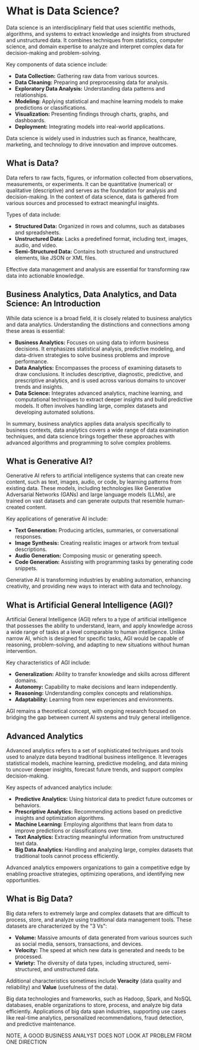 # What is Data Science?

Data science is an interdisciplinary field that uses scientific methods, algorithms, and systems to extract knowledge and insights from structured and unstructured data. It combines techniques from statistics, computer science, and domain expertise to analyze and interpret complex data for decision-making and problem-solving.

Key components of data science include:

- **Data Collection:** Gathering raw data from various sources.
- **Data Cleaning:** Preparing and preprocessing data for analysis.
- **Exploratory Data Analysis:** Understanding data patterns and relationships.
- **Modeling:** Applying statistical and machine learning models to make predictions or classifications.
- **Visualization:** Presenting findings through charts, graphs, and dashboards.
- **Deployment:** Integrating models into real-world applications.

Data science is widely used in industries such as finance, healthcare, marketing, and technology to drive innovation and improve outcomes.


## What is Data?

Data refers to raw facts, figures, or information collected from observations, measurements, or experiments. It can be quantitative (numerical) or qualitative (descriptive) and serves as the foundation for analysis and decision-making. In the context of data science, data is gathered from various sources and processed to extract meaningful insights.

Types of data include:

- **Structured Data:** Organized in rows and columns, such as databases and spreadsheets.
- **Unstructured Data:** Lacks a predefined format, including text, images, audio, and video.
- **Semi-Structured Data:** Contains both structured and unstructured elements, like JSON or XML files.

Effective data management and analysis are essential for transforming raw data into actionable knowledge.


## Business Analytics, Data Analytics, and Data Science: An Introduction

While data science is a broad field, it is closely related to business analytics and data analytics. Understanding the distinctions and connections among these areas is essential:

- **Business Analytics:** Focuses on using data to inform business decisions. It emphasizes statistical analysis, predictive modeling, and data-driven strategies to solve business problems and improve performance.
- **Data Analytics:** Encompasses the process of examining datasets to draw conclusions. It includes descriptive, diagnostic, predictive, and prescriptive analytics, and is used across various domains to uncover trends and insights.
- **Data Science:** Integrates advanced analytics, machine learning, and computational techniques to extract deeper insights and build predictive models. It often involves handling large, complex datasets and developing automated solutions.

In summary, business analytics applies data analysis specifically to business contexts, data analytics covers a wide range of data examination techniques, and data science brings together these approaches with advanced algorithms and programming to solve complex problems.


## What is Generative AI?

Generative AI refers to artificial intelligence systems that can create new content, such as text, images, audio, or code, by learning patterns from existing data. These models, including technologies like Generative Adversarial Networks (GANs) and large language models (LLMs), are trained on vast datasets and can generate outputs that resemble human-created content.

Key applications of generative AI include:

- **Text Generation:** Producing articles, summaries, or conversational responses.
- **Image Synthesis:** Creating realistic images or artwork from textual descriptions.
- **Audio Generation:** Composing music or generating speech.
- **Code Generation:** Assisting with programming tasks by generating code snippets.

Generative AI is transforming industries by enabling automation, enhancing creativity, and providing new ways to interact with data and technology.

## What is Artificial General Intelligence (AGI)?

Artificial General Intelligence (AGI) refers to a type of artificial intelligence that possesses the ability to understand, learn, and apply knowledge across a wide range of tasks at a level comparable to human intelligence. Unlike narrow AI, which is designed for specific tasks, AGI would be capable of reasoning, problem-solving, and adapting to new situations without human intervention.

Key characteristics of AGI include:

- **Generalization:** Ability to transfer knowledge and skills across different domains.
- **Autonomy:** Capability to make decisions and learn independently.
- **Reasoning:** Understanding complex concepts and relationships.
- **Adaptability:** Learning from new experiences and environments.

AGI remains a theoretical concept, with ongoing research focused on bridging the gap between current AI systems and truly general intelligence.

## Advanced Analytics

Advanced analytics refers to a set of sophisticated techniques and tools used to analyze data beyond traditional business intelligence. It leverages statistical models, machine learning, predictive modeling, and data mining to uncover deeper insights, forecast future trends, and support complex decision-making.

Key aspects of advanced analytics include:

- **Predictive Analytics:** Using historical data to predict future outcomes or behaviors.
- **Prescriptive Analytics:** Recommending actions based on predictive insights and optimization algorithms.
- **Machine Learning:** Employing algorithms that learn from data to improve predictions or classifications over time.
- **Text Analytics:** Extracting meaningful information from unstructured text data.
- **Big Data Analytics:** Handling and analyzing large, complex datasets that traditional tools cannot process efficiently.

Advanced analytics empowers organizations to gain a competitive edge by enabling proactive strategies, optimizing operations, and identifying new opportunities.


## What is Big Data?

Big data refers to extremely large and complex datasets that are difficult to process, store, and analyze using traditional data management tools. These datasets are characterized by the "3 Vs":

- **Volume:** Massive amounts of data generated from various sources such as social media, sensors, transactions, and devices.
- **Velocity:** The speed at which new data is generated and needs to be processed.
- **Variety:** The diversity of data types, including structured, semi-structured, and unstructured data.

Additional characteristics sometimes include **Veracity** (data quality and reliability) and **Value** (usefulness of the data).

Big data technologies and frameworks, such as Hadoop, Spark, and NoSQL databases, enable organizations to store, process, and analyze big data efficiently. Applications of big data span industries, supporting use cases like real-time analytics, personalized recommendations, fraud detection, and predictive maintenance.

NOTE, A GOOD BUSINESS ANALYST DOES NOT LOOK AT PROBLEM FROM ONE DIRECTION